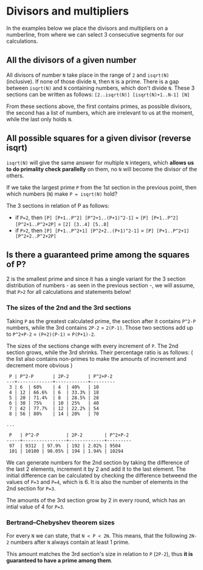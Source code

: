 # Divisors and multipliers

In the examples below we place the divisors and multipliers on a numberline, from where we can select 3 consecutive segments for our calculations.

## All the divisors of a given number

All divisors of number `N` take place in the range of `2` and `isqrt(N)` (inclusive). If none of those divide `N`, then `N` is a prime. There is a gap between `isqrt(N)` and `N` containing numbers, which don't divide `N`. These 3 sections can be written as follows: `[2..isqrt(N)] [isqrt(N)+1..N-1] [N]`

From these sections above, the first contains primes, as possible divisors, the second has a list of numbers, which are irrelevant to us at the moment, while the last only holds `N`.

## All possible squares for a given divisor (reverse isqrt)

`isqrt(N)` will give the same answer for multiple `N` integers, which **allows us to do primality check parallelly** on them, no `N` will become the divisor of the others.

If we take the largest prime `P` from the 1st section in the previous point, then which numbers (`N`) make `P = isqrt(N)` hold?

The 3 sections in relation of P as follows:

* if `P=2`, then `[P] [P+1..P^2] [P^2+1..(P+1)^2-1]` = `[P] [P+1..P^2] [P^2+1..P^2+2P]` = `[2] [3..4] [5..8]`
* if `P>2`, then `[P] [P+1..P^2+1] [P^2+2..(P+1)^2-1]` = `[P] [P+1..P^2+1] [P^2+2..P^2+2P]`

## Is there a guaranteed prime among the squares of P?

2 is the smallest prime and since it has a single variant for the 3 section distribution of numbers - as seen in the previous section -, we will assume, that `P>2` for all calculations and statements below!

### The sizes of the 2nd and the 3rd sections

Taking `P` as the greatest calculated prime, the section after it contains `P^2-P` numbers, while the 3rd contains `2P-2` = `2(P-1)`. Those two sections add up to `P^2+P-2` = `(P+2)(P-1)` = `P(P+1)-2`.

The sizes of the sections change with every increment of `P`. The 2nd section grows, while the 3rd shrinks. Their percentage ratio is as follows:
( the list also contains non-primes to make the amounts of increment and decrement more obvious )

```
 P | P^2-P       | 2P-2       | P^2+P-2
---+-------------+------------+---------
 3 | 6  | 60%    | 4  | 40%   | 10
 4 | 12 | 66.6%  | 6  | 33.3% | 18
 5 | 20 | 71.4%  | 8  | 28.5% | 28
 6 | 30 | 75%    | 10 | 25%   | 40
 7 | 42 | 77.7%  | 12 | 22.2% | 54
 8 | 56 | 80%    | 14 | 20%   | 70

...

 P   | P^2-P          | 2P-2        | P^2+P-2
-----+----------------+-------------+---------
 97  | 9312  | 97.9%  | 192 | 2.02% | 9504
 101 | 10100 | 98.05% | 194 | 1.94% | 10294
```

We can generate numbers for the 2nd section by taking the difference of the last 2 elements, increment it by 2 and add it to the last element. The initial difference can be calculated by checking the difference betweend the values of `P=3` and `P=4`, which is 6. It is also the number of elements in the 2nd section for `P=3`.

The amounts of the 3rd section grow by 2 in every round, which has an intial value of 4 for `P=3`.

### Bertrand–Chebyshev theorem sizes

For every `N` we can state, that `N < P < 2N`. This means, that the following `2N-2` numbers after `N` always contain at least 1 prime.

This amount matches the 3rd section's size in relation to `P` (`2P-2`), thus **it is guaranteed to have a prime among them**.

